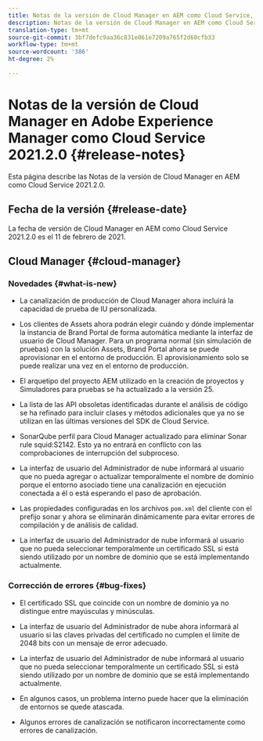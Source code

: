 ```yaml
---
title: Notas de la versión de Cloud Manager en AEM como Cloud Service, versión 2021.2.0
description: Notas de la versión de Cloud Manager en AEM como Cloud Service, versión 2021.2.0
translation-type: tm+mt
source-git-commit: 3bf7defc9aa36c831e061e7209a765f2d60cfb33
workflow-type: tm+mt
source-wordcount: '386'
ht-degree: 2%

---
```



# Notas de la versión de Cloud Manager en Adobe Experience Manager como Cloud Service 2021.2.0 {#release-notes}

Esta página describe las Notas de la versión de Cloud Manager en AEM como Cloud Service 2021.2.0.

## Fecha de la versión {#release-date}

La fecha de versión de Cloud Manager en AEM como Cloud Service 2021.2.0 es el 11 de febrero de 2021.

## Cloud Manager {#cloud-manager}

### Novedades {#what-is-new}

* La canalización de producción de Cloud Manager ahora incluirá la capacidad de prueba de IU personalizada.

* Los clientes de Assets ahora podrán elegir cuándo y dónde implementar la instancia de Brand Portal de forma automática mediante la interfaz de usuario de Cloud Manager. Para un programa normal (sin simulación de pruebas) con la solución Assets, Brand Portal ahora se puede aprovisionar en el entorno de producción. El aprovisionamiento solo se puede realizar una vez en el entorno de producción.

* El arquetipo del proyecto AEM utilizado en la creación de proyectos y Simuladores para pruebas se ha actualizado a la versión 25.

* La lista de las API obsoletas identificadas durante el análisis de código se ha refinado para incluir clases y métodos adicionales que ya no se utilizan en las últimas versiones del SDK de Cloud Service.

* SonarQube perfil para Cloud Manager actualizado para eliminar Sonar rule squid:S2142. Esto ya no entrará en conflicto con las comprobaciones de interrupción del subproceso.

* La interfaz de usuario del Administrador de nube informará al usuario que no pueda agregar o actualizar temporalmente el nombre de dominio porque el entorno asociado tiene una canalización en ejecución conectada a él o está esperando el paso de aprobación.

* Las propiedades configuradas en los archivos `pom.xml` del cliente con el prefijo sonar y ahora se eliminarán dinámicamente para evitar errores de compilación y de análisis de calidad.

* La interfaz de usuario del Administrador de nube informará al usuario que no pueda seleccionar temporalmente un certificado SSL si está siendo utilizado por un nombre de dominio que se está implementando actualmente.


### Corrección de errores {#bug-fixes}

* El certificado SSL que coincide con un nombre de dominio ya no distingue entre mayúsculas y minúsculas.

* La interfaz de usuario del Administrador de nube ahora informará al usuario si las claves privadas del certificado no cumplen el límite de 2048 bits con un mensaje de error adecuado.

* La interfaz de usuario del Administrador de nube informará al usuario que no pueda seleccionar temporalmente un certificado SSL si está siendo utilizado por un nombre de dominio que se está implementando actualmente.

* En algunos casos, un problema interno puede hacer que la eliminación de entornos se quede atascada.

* Algunos errores de canalización se notificaron incorrectamente como errores de canalización.
